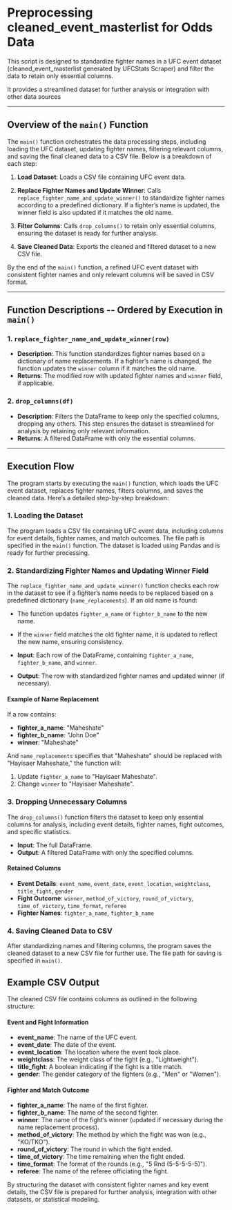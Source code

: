 # Preprocessing cleaned_event_masterlist for Odds Data

This script is designed to standardize fighter names in a UFC event dataset (cleaned_event_masterlist generated by UFCStats Scraper) and filter the data to retain only essential columns. 

It provides a streamlined dataset for further analysis or integration with other data sources

---

## Overview of the `main()` Function

The `main()` function orchestrates the data processing steps, including loading the UFC dataset, updating fighter names, filtering relevant columns, and saving the final cleaned data to a CSV file. Below is a breakdown of each step:

1. **Load Dataset**: Loads a CSV file containing UFC event data.

2. **Replace Fighter Names and Update Winner**: Calls `replace_fighter_name_and_update_winner()` to standardize fighter names according to a predefined dictionary. If a fighter’s name is updated, the winner field is also updated if it matches the old name.

3. **Filter Columns**: Calls `drop_columns()` to retain only essential columns, ensuring the dataset is ready for further analysis.

4. **Save Cleaned Data**: Exports the cleaned and filtered dataset to a new CSV file.

By the end of the `main()` function, a refined UFC event dataset with consistent fighter names and only relevant columns will be saved in CSV format.

---

## Function Descriptions -- Ordered by Execution in `main()`

### 1. `replace_fighter_name_and_update_winner(row)`
- **Description**: This function standardizes fighter names based on a dictionary of name replacements. If a fighter’s name is changed, the function updates the `winner` column if it matches the old name.
- **Returns**: The modified row with updated fighter names and `winner` field, if applicable.

### 2. `drop_columns(df)`
- **Description**: Filters the DataFrame to keep only the specified columns, dropping any others. This step ensures the dataset is streamlined for analysis by retaining only relevant information.
- **Returns**: A filtered DataFrame with only the essential columns.

---

## Execution Flow

The program starts by executing the `main()` function, which loads the UFC event dataset, replaces fighter names, filters columns, and saves the cleaned data. Here’s a detailed step-by-step breakdown:

### 1. Loading the Dataset

The program loads a CSV file containing UFC event data, including columns for event details, fighter names, and match outcomes. The file path is specified in the `main()` function. The dataset is loaded using Pandas and is ready for further processing.

### 2. Standardizing Fighter Names and Updating Winner Field

The `replace_fighter_name_and_update_winner()` function checks each row in the dataset to see if a fighter’s name needs to be replaced based on a predefined dictionary (`name_replacements`). If an old name is found:
- The function updates `fighter_a_name` or `fighter_b_name` to the new name.
- If the `winner` field matches the old fighter name, it is updated to reflect the new name, ensuring consistency.

- **Input**: Each row of the DataFrame, containing `fighter_a_name`, `fighter_b_name`, and `winner`.
- **Output**: The row with standardized fighter names and updated winner (if necessary).

#### Example of Name Replacement
If a row contains:
- **fighter_a_name**: "Maheshate"
- **fighter_b_name**: "John Doe"
- **winner**: "Maheshate"

And `name_replacements` specifies that "Maheshate" should be replaced with "Hayisaer Maheshate," the function will:
1. Update `fighter_a_name` to "Hayisaer Maheshate".
2. Change `winner` to "Hayisaer Maheshate".

### 3. Dropping Unnecessary Columns

The `drop_columns()` function filters the dataset to keep only essential columns for analysis, including event details, fighter names, fight outcomes, and specific statistics.

- **Input**: The full DataFrame.
- **Output**: A filtered DataFrame with only the specified columns.

#### Retained Columns
- **Event Details**: `event_name`, `event_date`, `event_location`, `weightclass`, `title_fight`, `gender`
- **Fight Outcome**: `winner`, `method_of_victory`, `round_of_victory`, `time_of_victory`, `time_format`, `referee`
- **Fighter Names**: `fighter_a_name`, `fighter_b_name`

### 4. Saving Cleaned Data to CSV

After standardizing names and filtering columns, the program saves the cleaned dataset to a new CSV file for further use. The file path for saving is specified in `main()`.

## Example CSV Output

The cleaned CSV file contains columns as outlined in the following structure:

#### Event and Fight Information
- **event_name**: The name of the UFC event.
- **event_date**: The date of the event.
- **event_location**: The location where the event took place.
- **weightclass**: The weight class of the fight (e.g., "Lightweight").
- **title_fight**: A boolean indicating if the fight is a title match.
- **gender**: The gender category of the fighters (e.g., "Men" or "Women").

#### Fighter and Match Outcome
- **fighter_a_name**: The name of the first fighter.
- **fighter_b_name**: The name of the second fighter.
- **winner**: The name of the fight’s winner (updated if necessary during the name replacement process).
- **method_of_victory**: The method by which the fight was won (e.g., "KO/TKO").
- **round_of_victory**: The round in which the fight ended.
- **time_of_victory**: The time remaining when the fight ended.
- **time_format**: The format of the rounds (e.g., "5 Rnd (5-5-5-5-5)").
- **referee**: The name of the referee officiating the fight.

By structuring the dataset with consistent fighter names and key event details, the CSV file is prepared for further analysis, integration with other datasets, or statistical modeling.

